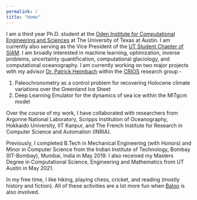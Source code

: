 ```yaml
---
permalink: /
title: "Home"
---
```


I am a third year Ph.D. student at the [Oden Institute for Computational Engineering and Sciences](https://oden.utexas.edu/) at The University of Texas at Austin. I am currently also serving as the Vice President of the [UT Student Chapter of SIAM](https://siam.oden.utexas.edu/). I am broadly interested in machine learning, optimization, inverse problems, uncertainty quantification, computational glaciology, and computational oceanography. I am currently working on two major projects with my advisor [Dr. Patrick Heimbach](https://heimbach.wordpress.com/) within the [CRIOS](https://crios-ut.github.io/) research group ‐ 

1. Paleochronometry as a control problem for recovering Holocene climate variations over the Greenland Ice Sheet 
2. Deep Learning Emulator for the dynamics of sea ice within the MITgcm model

Over the course of my work, I have collaborated with researchers from Argonne National Laboratory, Scripps Institution of Oceanography, Hokkaido University, IIT Kanpur, and The French Institute for Research in Computer Science and Automation (INRIA).

Previously, I completed B.Tech in Mechanical Engineering (with Honors) and Minor in Computer Science from the Indian Institute of Technology, Bombay (IIT-Bombay), Mumbai, India in May 2019. I also received my Masters Degree in Computational Science, Engineering and Mathematics from UT Austin in May 2021. 

In my free time, I like hiking, playing chess, cricket, and reading (mostly history and fiction). All of these activities are a lot more fun when [Baloo](https://www.instagram.com/babybaloo.thelab/) is also involved.
